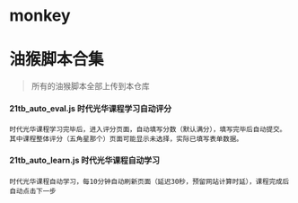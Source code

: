 # monkey
# 油猴脚本合集
> 所有的油猴脚本全部上传到本仓库

#### 21tb_auto_eval.js  时代光华课程学习自动评分 
```
时代光华课程学习完毕后，进入评分页面，自动填写分数（默认满分），填写完毕后自动提交。
其中课程整体评分（五角星那个）页面可能显示未选择，实际已填写表单数据。
```


#### 21tb_auto_learn.js 时代光华课程自动学习
```
时代光华课程自动学习，每10分钟自动刷新页面（延迟30秒，预留网站计算时延），课程完成后自动点击下一步
```
